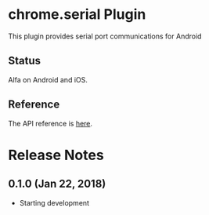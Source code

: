 # chrome.serial Plugin

This plugin provides serial port communications for Android

## Status

Alfa on Android and iOS.

## Reference

The API reference is [here](https://developer.chrome.com/apps/serial).

# Release Notes

## 0.1.0 (Jan 22, 2018)
* Starting development